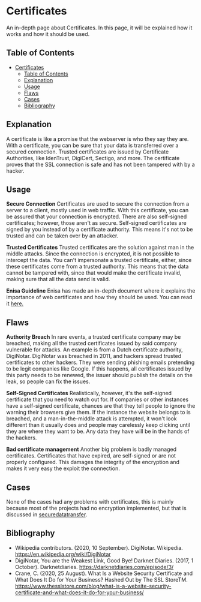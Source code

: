 # Certificates

An in-depth page about Certificates. In this page, it will be explained how it works and how it should be used.

## Table of Contents

- [Certificates](#certificates)
  - [Table of Contents](#table-of-contents)
  - [Explanation](#explanation)
  - [Usage](#usage)
  - [Flaws](#flaws)
  - [Cases](#cases)
  - [Bibliography](#bibliography)

## Explanation

A certificate is like a promise that the webserver is who they say they are. With a certificate, you can be sure that your data is transferred over a secured connection. Trusted certificates are issued by Certificate Authorities, like IdenTrust, DigiCert, Sectigo, and more. The certificate proves that the SSL connection is safe and has not been tampered with by a hacker.

## Usage

**Secure Connection**
Certificates are used to secure the connection from a server to a client, mostly used in web traffic. With this certificate, you can be assured that your connection is encrypted. There are also self-signed certificates; however, those aren't as secure. Self-signed certificates are signed by you instead of by a certificate authority. This means it's not to be trusted and can be taken over by an attacker.

**Trusted Certificates**
Trusted certificates are the solution against man in the middle attacks. Since the connection is encrypted, it is not possible to intercept the data. You can't impersonate a trusted certificate, either, since these certificates come from a trusted authority. This means that the data cannot be tampered with, since that would make the certificate invalid, making sure that all the data send is valid.

**Enisa Guideline**
Enisa has made an in-depth document where it explains the importance of web certificates and how they should be used. You can read it [here.](assets/pdf/EnisaWebCertificateGuidelines.pdf)

## Flaws

**Authority Breach**
In rare events, a trusted certificate company may be breached, making all the trusted certificates issued by said company vulnerable for attacks. An example is from a Dutch certificate authority, DigiNotar. DigiNotar was breached in 2011, and hackers spread trusted certificates to other hackers. They were sending phishing emails pretending to be legit companies like Google. If this happens, all certificates issued by this party needs to be renewed, the issuer should publish the details on the leak, so people can fix the issues.

**Self-Signed Certificates**
Realistically, however, it's the self-signed certificate that you need to watch out for. If companies or other instances have a self-signed certificate, chances are that they tell people to ignore the warning their browsers give them. If the instance the website belongs to is breached, and a man-in-the-middle attack is attempted, it won't look different than it usually does and people may carelessly keep clicking until they are where they want to be. Any data they have will be in the hands of the hackers.

**Bad certificate management**
Another big problem is badly managed certificates. Certificates that have expired, are self-signed or are not properly configured. This damages the integrity of the encryption and makes it very easy the exploit the connection.

## Cases

None of the cases had any problems with certificates, this is mainly because most of the projects had no encryption implemented, but that is discussed in [securedatatransfer](bestpractices/securedatatransfer).

## Bibliography

- Wikipedia contributors. (2020, 10 September). DigiNotar. Wikipedia. <https://en.wikipedia.org/wiki/DigiNotar>
- DigiNotar, You are the Weakest Link, Good Bye! Darknet Diaries. (2017, 1 October). Darknetdiaries. <https://darknetdiaries.com/episode/3/>
- Crane, C. (2020, 25 August). What Is a Website Security Certificate and What Does It Do for Your Business? Hashed Out by The SSL StoreTM. <https://www.thesslstore.com/blog/what-is-a-website-security-certificate-and-what-does-it-do-for-your-business/>
